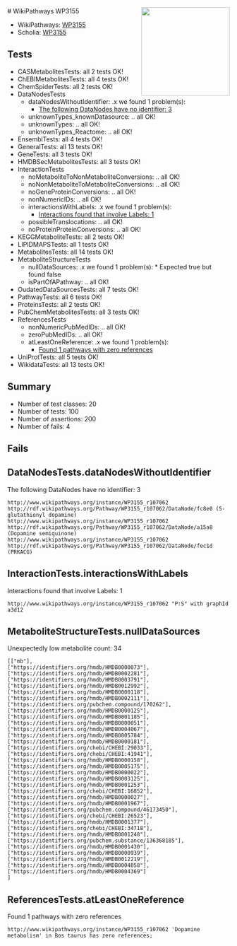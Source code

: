 <img style="float: right; width: 200px" src="https://upload.wikimedia.org/wikipedia/commons/thumb/8/83/Wplogo_with_text_500.png/640px-Wplogo_with_text_500.png" />
# WikiPathways WP3155

* WikiPathways: [WP3155](https://new.wikipathways.org/pathways/WP3155)
* Scholia: [WP3155](https://scholia.toolforge.org/wikipathways/WP3155)
## Tests
* CASMetabolitesTests: all 2 tests OK!
* ChEBIMetabolitesTests: all 4 tests OK!
* ChemSpiderTests: all 2 tests OK!
* DataNodesTests
    * dataNodesWithoutIdentifier: .x we found 1 problem(s):
        * [The following DataNodes have no identifier: 3](#d2d32fa2)
    * unknownTypes_knownDatasource: .. all OK!
    * unknownTypes: .. all OK!
    * unknownTypes_Reactome: .. all OK!
* EnsemblTests: all 4 tests OK!
* GeneralTests: all 13 tests OK!
* GeneTests: all 3 tests OK!
* HMDBSecMetabolitesTests: all 3 tests OK!
* InteractionTests
    * noMetaboliteToNonMetaboliteConversions: .. all OK!
    * noNonMetaboliteToMetaboliteConversions: .. all OK!
    * noGeneProteinConversions: .. all OK!
    * nonNumericIDs: .. all OK!
    * interactionsWithLabels: .x we found 1 problem(s):
        * [Interactions found that involve Labels: 1](#630d2678)
    * possibleTranslocations: .. all OK!
    * noProteinProteinConversions: .. all OK!
* KEGGMetaboliteTests: all 2 tests OK!
* LIPIDMAPSTests: all 1 tests OK!
* MetabolitesTests: all 14 tests OK!
* MetaboliteStructureTests
    * nullDataSources: .x we found 1 problem(s):
            * Expected true but found false
    * isPartOfAPathway: .. all OK!
* OudatedDataSourcesTests: all 7 tests OK!
* PathwayTests: all 6 tests OK!
* ProteinsTests: all 2 tests OK!
* PubChemMetabolitesTests: all 3 tests OK!
* ReferencesTests
    * nonNumericPubMedIDs: .. all OK!
    * zeroPubMedIDs: .. all OK!
    * atLeastOneReference: .x we found 1 problem(s):
        * [Found 1 pathways with zero references](#35eb778e)
* UniProtTests: all 5 tests OK!
* WikidataTests: all 13 tests OK!


## Summary

* Number of test classes: 20
* Number of tests: 100
* Number of assertions: 200
* Number of fails: 4

## Fails

<a name="d2d32fa2" />

## DataNodesTests.dataNodesWithoutIdentifier

The following DataNodes have no identifier: 3
```
http://www.wikipathways.org/instance/WP3155_r107062 http://rdf.wikipathways.org/Pathway/WP3155_r107062/DataNode/fc8e0 (5-glutathionyl dopamine)
http://www.wikipathways.org/instance/WP3155_r107062 http://rdf.wikipathways.org/Pathway/WP3155_r107062/DataNode/a15a8 (Dopamine semiquinone)
http://www.wikipathways.org/instance/WP3155_r107062 http://rdf.wikipathways.org/Pathway/WP3155_r107062/DataNode/fec1d (PRKACG)
```

<a name="630d2678" />

## InteractionTests.interactionsWithLabels

Interactions found that involve Labels: 1
```
http://www.wikipathways.org/instance/WP3155_r107062 "P:S" with graphId a3d12
```

<a name="919041cb" />

## MetaboliteStructureTests.nullDataSources

Unexpectedly low metabolite count: 34
```
[["mb"],
["https://identifiers.org/hmdb/HMDB0000073"],
["https://identifiers.org/hmdb/HMDB0002281"],
["https://identifiers.org/hmdb/HMDB0003791"],
["https://identifiers.org/hmdb/HMDB0012992"],
["https://identifiers.org/hmdb/HMDB0000118"],
["https://identifiers.org/hmdb/HMDB0002111"],
["https://identifiers.org/pubchem.compound/170262"],
["https://identifiers.org/hmdb/HMDB0000125"],
["https://identifiers.org/hmdb/HMDB0001185"],
["https://identifiers.org/hmdb/HMDB0000051"],
["https://identifiers.org/hmdb/HMDB0004067"],
["https://identifiers.org/hmdb/HMDB0005784"],
["https://identifiers.org/hmdb/HMDB0000181"],
["https://identifiers.org/chebi/CHEBI:29033"],
["https://identifiers.org/chebi/CHEBI:41941"],
["https://identifiers.org/hmdb/HMDB0000158"],
["https://identifiers.org/hmdb/HMDB0005175"],
["https://identifiers.org/hmdb/HMDB0000022"],
["https://identifiers.org/hmdb/HMDB0003125"],
["https://identifiers.org/hmdb/HMDB0001253"],
["https://identifiers.org/chebi/CHEBI:16852"],
["https://identifiers.org/hmdb/HMDB0000027"],
["https://identifiers.org/hmdb/HMDB0001967"],
["https://identifiers.org/pubchem.compound/46173450"],
["https://identifiers.org/chebi/CHEBI:26523"],
["https://identifiers.org/hmdb/HMDB0001377"],
["https://identifiers.org/chebi/CHEBI:34718"],
["https://identifiers.org/hmdb/HMDB0001248"],
["https://identifiers.org/pubchem.substance/136368185"],
["https://identifiers.org/hmdb/HMDB0001430"],
["https://identifiers.org/hmdb/HMDB0000939"],
["https://identifiers.org/hmdb/HMDB0012219"],
["https://identifiers.org/hmdb/HMDB0004058"],
["https://identifiers.org/hmdb/HMDB0004369"]
]
```

<a name="35eb778e" />

## ReferencesTests.atLeastOneReference

Found 1 pathways with zero references
```
http://www.wikipathways.org/instance/WP3155_r107062 'Dopamine metabolism' in Bos taurus has zero references; 
```

